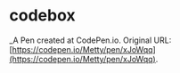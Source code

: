 # codebox
 _A Pen created at CodePen.io. Original URL: [https://codepen.io/Metty/pen/xJoWqq](https://codepen.io/Metty/pen/xJoWqq).

 